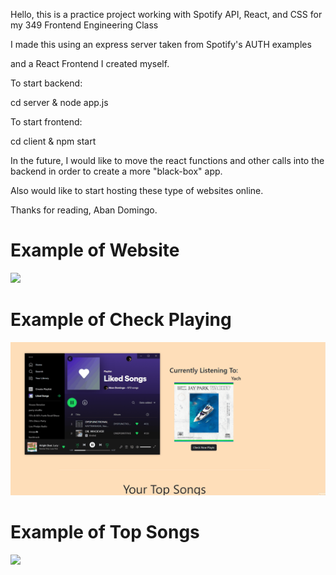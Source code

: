 Hello, this is a practice project working with Spotify API, React, and CSS for my 349 Frontend Engineering Class

I made this using an express server taken from Spotify's AUTH examples

and a React Frontend I created myself.

To start backend:

cd server & node app.js

To start frontend:

cd client & npm start

In the future, I would like to move the react functions and other calls into the backend in order to create a more "black-box" app.

Also would like to start hosting these type of websites online.

Thanks for reading, Aban Domingo.

# Example of Website
![](https://github.com/abandomingo/Your-Song-List/blob/main/Your-Song-List.gif)

# Example of Check Playing
![](https://github.com/abandomingo/Your-Song-List/blob/main/Now-Playing.gif)

# Example of Top Songs
![](https://github.com/abandomingo/Your-Song-List/blob/main/Top-Songs.gif)
